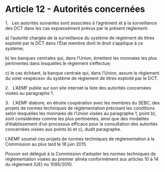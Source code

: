 # Article 12 - Autorités concernées


1.   Les autorités suivantes sont associées à l’agrément et à la surveillance des DCT dans les cas expressément prévus par le présent règlement:

a) l’autorité chargée de la surveillance du système de règlement de titres exploité par le DCT dans l’État membre dont le droit s’applique à ce système;

b) les banques centrales qui, dans l’Union, émettent les monnaies les plus pertinentes dans lesquelles le règlement s’effectue;

c) le cas échéant, la banque centrale qui, dans l’Union, assure le règlement du volet «espèces» du système de règlement de titres exploité par le DCT.

2.   L’AEMF publie sur son site internet la liste des autorités concernées visées au paragraphe 1.

3.   L’AEMF élabore, en étroite coopération avec les membres du SEBC, des projets de normes techniques de réglementation précisant les conditions selon lesquelles les monnaies de l’Union visées au paragraphe 1, point b), sont considérées comme les plus pertinentes, ainsi que des modalités d’établissement d’un processus efficace pour la consultation des autorités concernées visées aux points b) et c), dudit paragraphe.

L’AEMF soumet ces projets de normes techniques de réglementation à la Commission au plus tard le 18 juin 2015.

Pouvoir est délégué à la Commission d’adopter les normes techniques de réglementation visées au premier alinéa conformément aux articles 10 à 14 du règlement (UE) no 1095/2010.
